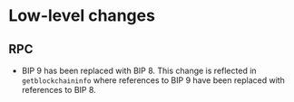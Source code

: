 Low-level changes
=================

RPC
---

* BIP 9 has been replaced with BIP 8. This change is reflected in `getblockchaininfo` where references to BIP 9 have been replaced with references to BIP 8.
